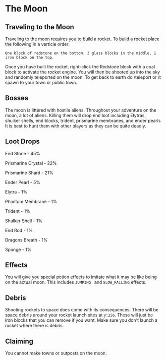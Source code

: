 # The Moon

## Traveling to the Moon
Traveling to the moon requires you to build a rocket. To build a rocket place the following in a verticle order: 

`One block of redstone on the bottom. 3 glass blocks in the middle. 1 iron block on the top. `

Once you have built the rocket, right-click the Redstone block with a coal block to activate the rocket engine. You will then be shooted up into the sky and randomly teleported on the moon. To get back to earth do /teleport or /t spawn to your town or public town. 


## Bosses
The moon is littered with hostile aliens. Throughout your adventure on the moon, a lot of aliens. Killing them will drop end loot including Elytras, shulker shells, end blocks, trident, prismarine membranes, and ender pearls It is best to hunt them with other players as they can be quite deadly. 

## Loot Drops
End Stone - 45%

Prismarine Crystal - 22%

Prismarine Shard - 21%

Ender Pearl - 5% 

Elytra - 1%

Phantom Membrane - 1% 

Trident - 1%

Shulker Shell - 1%

End Rod - 1%

Dragons Breath - 1%

Sponge - 1%

## Effects
You will give you special potion effects to imitate what it may be like being on the actual moon. This includes `JUMPING ` and `SLOW_FALLING` effects.

## Debris
Shooting rockets to space does come with its consequences. There will be space debris around your rocket launch sites at  `y:256`. These will just be iron blocks that you can remove if you want. Make sure you don't launch a rocket where there is debris. 

## Claiming
You cannot make towns or outposts on the moon. 